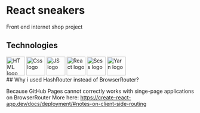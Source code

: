 # React sneakers

Front end internet shop project

## Technologies

<div style="display:flex, gap:20">
  <img src="https://upload.wikimedia.org/wikipedia/commons/thumb/3/38/HTML5_Badge.svg/800px-HTML5_Badge.svg.png" alt="HTML logo" width="50" height="50">
  <img src="https://upload.wikimedia.org/wikipedia/commons/thumb/6/62/CSS3_logo.svg/800px-CSS3_logo.svg.png" alt="Css logo" width="50" height="50">
  <img src="https://upload.wikimedia.org/wikipedia/commons/thumb/6/6a/JavaScript-logo.png/640px-JavaScript-logo.png" alt="JS logo" width="50" height="50">
  <img src="https://upload.wikimedia.org/wikipedia/commons/thumb/a/a7/React-icon.svg/2300px-React-icon.svg.png" alt="React logo" width="50" height="50">
  <img src="https://sass-lang.com/assets/img/styleguide/seal-color.png" alt="Scss logo" width="50" height="50">
  <img src="https://seeklogo.com/images/Y/yarn-logo-F5E7A65FA2-seeklogo.com.png" alt="Yarn logo" width="50" height="50">
  
<div/>
## Why i used HashRouter instead of BrowserRouter?

Because GitHub Pages cannot correctly works with singe-page applications on BrowserRouter
More here: https://create-react-app.dev/docs/deployment/#notes-on-client-side-routing

